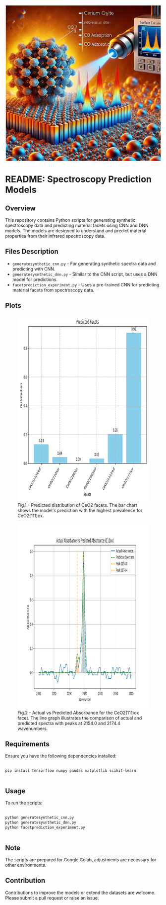 <!DOCTYPE html>
<html lang="en">
<head>
  
</head>
<body>
<p align="center">
  <img src="IR2.jpg" width="500" height="500" />
</p>



<h1>README: Spectroscopy Prediction Models</h1>

<h2>Overview</h2>
<p>This repository contains Python scripts for generating synthetic spectroscopy data and predicting material facets using CNN and DNN models. The models are designed to understand and predict material properties from their infrared spectroscopy data.</p>

<h2>Files Description</h2>
<ul>
    <li><code>generatesynthetic_cnn.py</code> - For generating synthetic spectra data and predicting with CNN.</li>
    <li><code>generatesysnthetic_dnn.py</code> - Similar to the CNN script, but uses a DNN model for predictions.</li>
    <li><code>facetprediction_experiment.py</code> - Uses a pre-trained CNN for predicting material facets from spectroscopy data.</li>
</ul>

<h2>Plots</h2>
<figure>
    <img src="FacetDistribuation_111ox.png" alt="Predicted Facets Distribution" width="800" height="600">
    <figcaption>Fig.1 - Predicted distribution of CeO2 facets. The bar chart shows the model's prediction with the highest prevalence for CeO2(111)ox.</figcaption>
</figure>
<figure>
    <img src="Pred_111ox.png" alt="Actual vs Predicted Absorbance" width="1000" height="600">
    <figcaption>Fig.2 - Actual vs Predicted Absorbance for the CeO2(111)ox facet. The line graph illustrates the comparison of actual and predicted spectra with peaks at 2154.0 and 2174.4 wavenumbers.</figcaption>
</figure>

<h2>Requirements</h2>
<p>Ensure you have the following dependencies installed:</p>
<pre>
<code>
pip install tensorflow numpy pandas matplotlib scikit-learn
</code>
</pre>

<h2>Usage</h2>
<p>To run the scripts:</p>
<pre>
<code>
python generatesynthetic_cnn.py
python generatesysnthetic_dnn.py
python facetprediction_experiment.py
</code>
</pre>

<h2>Note</h2>
<p>The scripts are prepared for Google Colab, adjustments are necessary for other environments.</p>

<h2>Contribution</h2>
<p>Contributions to improve the models or extend the datasets are welcome. Please submit a pull request or raise an issue.</p>

</body>
</html>
